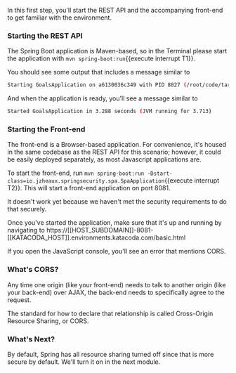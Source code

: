 In this first step, you'll start the REST API and the accompanying front-end to get familiar with the environment.

### Starting the REST API

The Spring Boot application is Maven-based, so in the Terminal please start the application with `mvn spring-boot:run`{{execute interrupt T1}}.

You should see some output that includes a message similar to

```bash
Starting GoalsApplication on a6130036c349 with PID 8027 (/root/code/target/classes started by root in /root/code)
```

And when the application is ready, you'll see a message similar to

```bash
Started GoalsApplication in 3.288 seconds (JVM running for 3.713)
```

### Starting the Front-end

The front-end is a Browser-based application.
For convenience, it's housed in the same codebase as the REST API for this scenario; however, it could be easily deployed separately, as most Javascript applications are.

To start the front-end, run `mvn spring-boot:run -Dstart-class=io.jzheaux.springsecurity.spa.SpaApplication`{{execute interrupt T2}}.
This will start a front-end application on port 8081.

It doesn't work yet because we haven't met the security requirements to do that securely.

Once you've started the application, make sure that it's up and running by navigating to https://[[HOST_SUBDOMAIN]]-8081-[[KATACODA_HOST]].environments.katacoda.com/basic.html

If you open the JavaScript console, you'll see an error that mentions CORS.

### What's CORS?

Any time one origin (like your front-end) needs to talk to another origin (like your back-end) over AJAX, the back-end needs to specifically agree to the request.

The standard for how to declare that relationship is called Cross-Origin Resource Sharing, or CORS.


### What's Next?

By default, Spring has all resource sharing turned off since that is more secure by default.
We'll turn it on in the next module.
